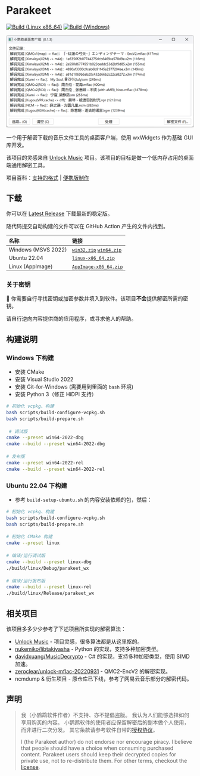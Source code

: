 # Parakeet

[![Build (Linux x86_64)](https://github.com/parakeet-rs/parakeet-wx/actions/workflows/build-linux-x86_64.yml/badge.svg)](https://github.com/parakeet-rs/parakeet-wx/actions/workflows/build-linux-x86_64.yml) [![Build (Windows)](https://github.com/parakeet-rs/parakeet-wx/actions/workflows/build-windows.yml/badge.svg)](https://github.com/parakeet-rs/parakeet-wx/actions/workflows/build-windows.yml)

![主界面截图](.github/assets/app-main.png)

一个用于解密下载的音乐文件工具的桌面客户端，使用 wxWidgets 作为基础 GUI 库开发。

该项目的灵感来自 [Unlock Music] 项目。该项目的目标是做一个低内存占用的桌面端通用解密工具。

项目百科：[支持的格式] | [便携版制作]

[支持的格式]: https://github.com/parakeet-rs/parakeet-wx/wiki/%E6%94%AF%E6%8C%81%E7%9A%84%E6%A0%BC%E5%BC%8F
[便携版制作]: https://github.com/parakeet-rs/parakeet-wx/wiki/%E4%BE%BF%E6%90%BA%E7%89%88%E5%88%B6%E4%BD%9C

## 下载

你可以在 [Latest Release] 下载最新的稳定版。

[latest release]: https://github.com/parakeet-rs/parakeet-wx/releases/latest

随代码提交自动构建的文件可以在 GitHub Action 产生的文件内找到。

| 名称                | 链接                                            |
| :------------------ | :---------------------------------------------- |
| Windows (MSVS 2022) | [`win32.zip`][dl_win32] [`win64.zip`][dl_win64] |
| Ubuntu 22.04        | [`linux-x86_64.zip`][dl_linux_x86_64]           |
| Linux (AppImage)    | [`AppImage-x86_64.zip`][dl_appimage_x86_64]     |

[dl_win32]: https://nightly.link/parakeet-rs/parakeet-wx/workflows/build-windows/main/win32.zip
[dl_win64]: https://nightly.link/parakeet-rs/parakeet-wx/workflows/build-windows/main/win64.zip
[dl_linux_x86_64]: https://nightly.link/parakeet-rs/parakeet-wx/workflows/build-linux-x86_64/main/linux-x86_64.zip
[dl_appimage_x86_64]: https://nightly.link/parakeet-rs/parakeet-wx/workflows/build-linux-x86_64/main/AppImage-x86_64.zip

### 关于密钥

🚨 你需要自行寻找密钥或加密参数并填入到软件。该项目**不会**提供解密所需的密钥。

请自行逆向内容提供商的应用程序，或寻求他人的帮助。

## 构建说明

### Windows 下构建

- 安装 CMake
- 安装 Visual Studio 2022
- 安装 Git-for-Windows (需要用到里面的 `bash` 环境)
- 安装 Python 3（修正 HiDPI 支持）

```sh
# 初始化 vcpkg、构建
bash scripts/build-configure-vcpkg.sh
bash scripts/build-prepare.sh

 # 调试版
cmake --preset win64-2022-dbg
cmake --build --preset win64-2022-dbg

# 发布版
cmake --preset win64-2022-rel
cmake --build --preset win64-2022-rel
```

### Ubuntu 22.04 下构建

- 参考 `build-setup-ubuntu.sh` 的内容安装依赖的包，然后：

```sh
# 初始化 vcpkg、构建
bash scripts/build-configure-vcpkg.sh
bash scripts/build-prepare.sh

# 初始化 CMake 构建
cmake --preset linux

# 编译/运行调试版
cmake --build --preset linux-dbg
./build/linux/Debug/parakeet_wx

# 编译/运行发布版
cmake --build --preset linux-rel
./build/linux/Release/parakeet_wx
```

## 相关项目

该项目多多少少参考了下述项目所实现的解密算法：

- [Unlock Music] - 项目灵感，很多算法都是从这里抠的。
- [nukemiko/libtakiyasha] - Python 的实现，支持多种加密类型。
- [davidxuang/MusicDecrypto] - C# 的实现，支持多种加密类型，使用 SIMD 加速。
- [zeroclear/unlock-mflac-20220931] - QMC2-EncV2 的解密实现。
- ncmdump & 衍生项目 - 原仓库已下线，参考了网易云音乐部分的解密代码。

[unlock music]: https://unlock-music.dev/
[nukemiko/libtakiyasha]: https://github.com/nukemiko/libtakiyasha
[davidxuang/musicdecrypto]: https://github.com/davidxuang/MusicDecrypto
[zeroclear/unlock-mflac-20220931]: https://github.com/zeroclear/unlock-mflac-20220931

## 声明

> 我（小鹦鹉软件作者）不支持、亦不提倡盗版。
> 我认为人们能够选择如何享用购买的内容。
> 小鹦鹉软件的使用者应保留解密后的副本做个人使用，而非进行二次分发。
> 其它条款请参考软件自带的[授权协议][parakeet_lic]。
>
> I (the Parakeet author) do not endorse nor encourage piracy.
> I believe that people should have a choice when consuming purchased content.
> Parakeet users should keep their decrypted copies for private use, not to re-distribute them.
> For other terms, checkout the [license][parakeet_lic].

[parakeet_lic]: https://github.com/parakeet-rs/parakeet-wx/blob/main/LICENSE
